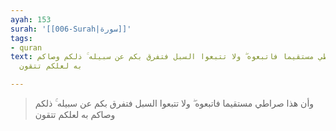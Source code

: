 ```yaml
---
ayah: 153
surah: '[[006-Surah|سورة]]'
tags:
- quran
text: وأن هذا صراطي مستقيما فاتبعوه ۖ ولا تتبعوا السبل فتفرق بكم عن سبيله ۚ ذلكم وصاكم
  به لعلكم تتقون

---
```

> وأن هذا صراطي مستقيما فاتبعوه ۖ ولا تتبعوا السبل فتفرق بكم عن سبيله ۚ ذلكم وصاكم به لعلكم تتقون
